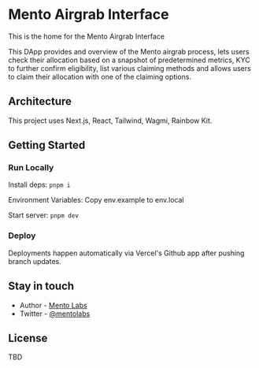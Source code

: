 # Mento Airgrab Interface

This is the home for the Mento Airgrab Interface

This DApp provides and overview of the Mento airgrab process, lets users check their allocation based on a snapshot of predetermined metrics, KYC to further confirm eligibility, list various claiming methods and allows users to claim their allocation with one of the claiming options.

## Architecture



This project uses Next.js, React, Tailwind, Wagmi, Rainbow Kit.

## Getting Started

### Run Locally

Install deps: `pnpm i`

Environment Variables: Copy env.example to env.local

Start server: `pnpm dev`

### Deploy

Deployments happen automatically via Vercel's Github app after pushing branch updates.

## Stay in touch

- Author - [Mento Labs](https://mentolabs.xyz)
- Twitter - [@mentolabs](https://twitter.com/mentolabs)

## License

TBD
